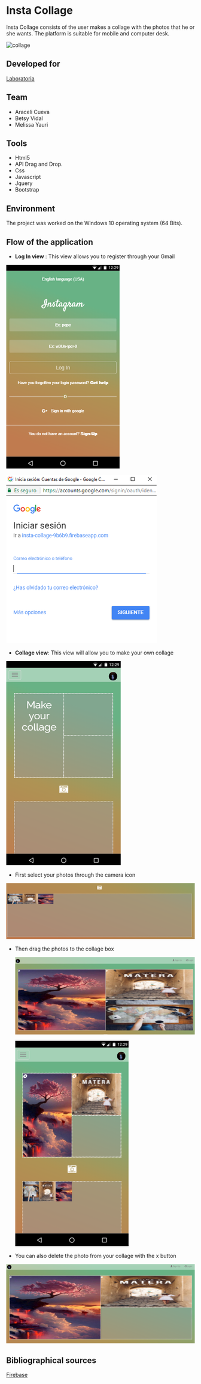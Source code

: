 # Insta Collage

Insta Collage consists of the user makes a collage with the photos that he or she wants. The platform is suitable for mobile and computer desk.


![collage](https://user-images.githubusercontent.com/32289930/37805636-774041f4-2e09-11e8-8034-138248c2bfc2.png)

## Developed for
[Laboratoria](http://laboratoria.la)


## Team

- Araceli Cueva
- Betsy Vidal
- Melissa Yauri

## Tools

- Html5
- API Drag and Drop.
- Css
- Javascript
- Jquery
- Bootstrap

## Environment
The project was worked on the Windows 10 operating system (64 Bits).

## Flow of the application
- **Log In view** : This view allows you to register through your Gmail

 ![Insta Collage](assets/images/main.PNG)

 ![Insta Collage](assets/images/main1.PNG)


- **Collage view**: This view will allow you to make your own collage

 ![Insta Collage](assets/images/collage.PNG)

  - First select your photos through the camera icon

   ![Insta Collage](assets/images/collage1.PNG)

  - Then drag the photos to the collage box

    ![Insta Collage](assets/images/collage2.PNG)

    ![Insta Collage](assets/images/collage5.PNG)

  - You can also delete the photo from your collage with the x button

   ![Insta Collage](assets/images/collage3.PNG)



## Bibliographical sources
[Firebase](https://firebase.google.com/docs/storage/web/upload-files?authuser=0)
